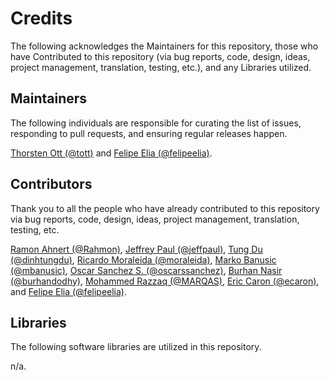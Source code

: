 # Credits

The following acknowledges the Maintainers for this repository, those who have Contributed to this repository (via bug reports, code, design, ideas, project management, translation, testing, etc.), and any Libraries utilized.

## Maintainers

The following individuals are responsible for curating the list of issues, responding to pull requests, and ensuring regular releases happen.

[Thorsten Ott (@tott)](https://github.com/tott) and [Felipe Elia (@felipeelia)](https://github.com/felipeelia).

## Contributors

Thank you to all the people who have already contributed to this repository via bug reports, code, design, ideas, project management, translation, testing, etc.

[Ramon Ahnert (@Rahmon)](https://github.com/Rahmon),
[Jeffrey Paul (@jeffpaul)](https://github.com/jeffpaul),
[Tung Du (@dinhtungdu)](https://github.com/dinhtungdu),
[Ricardo Moraleida (@moraleida)](https://github.com/moraleida),
[Marko Banusic (@mbanusic)](https://github.com/mbanusic),
[Oscar Sanchez S. (@oscarssanchez)](https://github.com/oscarssanchez),
[Burhan Nasir (@burhandodhy)](https://github.com/burhandodhy),
[Mohammed Razzaq (@MARQAS)](https://github.com/MARQAS),
[Eric Caron (@ecaron)](https://github.com/ecaron),
and
[Felipe Elia (@felipeelia)](https://github.com/felipeelia).

## Libraries

The following software libraries are utilized in this repository.

n/a.
